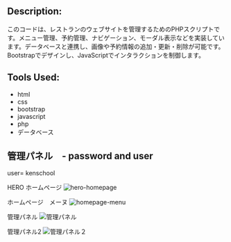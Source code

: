 

## Description:
このコードは、レストランのウェブサイトを管理するためのPHPスクリプトです。メニュー管理、予約管理、ナビゲーション、モーダル表示などを実装しています。データベースと連携し、画像や予約情報の追加・更新・削除が可能です。Bootstrapでデザインし、JavaScriptでインタラクションを制御します。

## Tools Used:
- html
- css
- bootstrap
- javascript
- php
- データベース

## 管理パネル　- password and user
user= kenschool  

HERO ホームページ
![hero-homepage](https://github.com/user-attachments/assets/0e18f8e3-8b4a-45bc-b03d-3c7b7c90b4c8)


ホームページ　メーヌ
![homepage-menu](https://github.com/user-attachments/assets/34daa515-66b9-4619-91f9-b5f179bcac7a)


管理パネル
![管理パネル](https://github.com/user-attachments/assets/f1d8722e-e138-455e-9678-ce7376901da6)


管理パネル2
![管理パネル２](https://github.com/user-attachments/assets/3b146afe-da59-4d77-9d95-21f990970e09)
